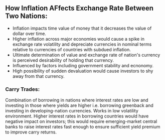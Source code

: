 ## How Inflation AFfects Exchange Rate Between Two Nations:
- Inflation impacts time value of money that it decreases the value of dollar over time.
- Higher inflation across major economies would cause a spike in exchange rate volatility and depreciate currencies in nominal terms relative to currencies of countries with subdued inflation.
- Ultimate determination of value and exchange rate of nation's currency is perceived desirability of holding that currency.
- Influenced by factors including government stability and ecnonomy. 
- High possibility of sudden devaluation would cause investors to shy away from that currency.

### Carry Trades:
Combination of borrowing in nations where interest rates are low and investing in those where yields are higher i.e. borrowing greenback and investing in developing-nation currencies. Works in low volatility environment. Higher interest rates in borrowing countries would have negative impact on investors; this would require emerging-market central banks to raise interest rates fast enough to ensure sufficient yield premium to improve carry returns.
